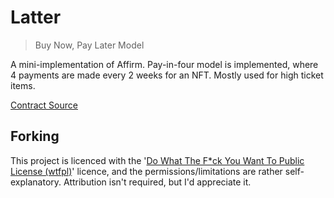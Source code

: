 # Latter

> Buy Now, Pay Later Model

A mini-implementation of Affirm. Pay-in-four model is implemented, where 4 payments are made every 2 weeks for an NFT. Mostly used for high ticket items.

[Contract Source](src)

## Forking

This project is licenced with the '[Do What The F\*ck You Want To Public License (wtfpl)](https://choosealicense.com/licenses/wtfpl/)' licence, and the permissions/limitations are rather self-explanatory. Attribution isn't required, but I'd appreciate it.
